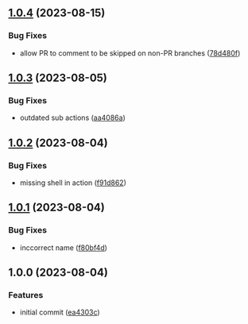 ## [1.0.4](https://github.com/tr8team/actions.gotrade-test-processing/compare/v1.0.3...v1.0.4) (2023-08-15)


### Bug Fixes

* allow PR to comment to be skipped on non-PR branches ([78d480f](https://github.com/tr8team/actions.gotrade-test-processing/commit/78d480fa3c4277ab86dbae526f545c102e8fe52c))

## [1.0.3](https://github.com/tr8team/actions.gotrade-test-processing/compare/v1.0.2...v1.0.3) (2023-08-05)


### Bug Fixes

* outdated sub actions ([aa4086a](https://github.com/tr8team/actions.gotrade-test-processing/commit/aa4086a5dc176f5bc4cd20a45c9d145b8acf8218))

## [1.0.2](https://github.com/tr8team/actions.gotrade-test-processing/compare/v1.0.1...v1.0.2) (2023-08-04)


### Bug Fixes

* missing shell in action ([f91d862](https://github.com/tr8team/actions.gotrade-test-processing/commit/f91d86294d3eb28912c3499685d9cd22fa359c7d))

## [1.0.1](https://github.com/tr8team/actions.gotrade-test-processing/compare/v1.0.0...v1.0.1) (2023-08-04)


### Bug Fixes

* inccorrect name ([f80bf4d](https://github.com/tr8team/actions.gotrade-test-processing/commit/f80bf4d5b41ec4a0a2034e8b8dc708a08075e421))

## 1.0.0 (2023-08-04)


### Features

* initial commit ([ea4303c](https://github.com/tr8team/actions.gotrade-test-processing/commit/ea4303cc18b2937c3c96cd5fdedb9a03d8246fde))
